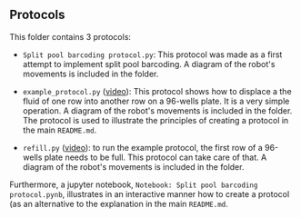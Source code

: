 ## Protocols

This folder contains 3 protocols:
* `Split pool barcoding protocol.py`: This protocol was made as a first attempt to implement split pool barcoding. A diagram of the robot's movements is included in the folder.

* `example_protocol.py` ([video](https://drive.google.com/file/d/1IdHP-5DXYBkbdMaAbL4stZ4RvGIAhJ0E/view?usp=sharing)): This protocol shows how to displace a the fluid of one row into another row on a 96-wells plate. It is a very simple operation. A diagram of the robot's movements is included in the folder. The protocol is used to illustrate the principles of creating a protocol in the main `README.md`.  

* `refill.py` ([video](https://drive.google.com/file/d/1NyLzNw02rCrPFUXSi67Vc6YS1a4g1PVH/view?usp=sharing)): to run the example protocol, the first row of a 96-wells plate needs to be full. This protocol can take care of that. A diagram of the robot's movements is included in the folder.

Furthermore, a jupyter notebook, `Notebook: Split pool barcoding protocol.pynb`, illustrates in an interactive manner how to create a protocol (as an alternative to the explanation in the main `README.md`.
